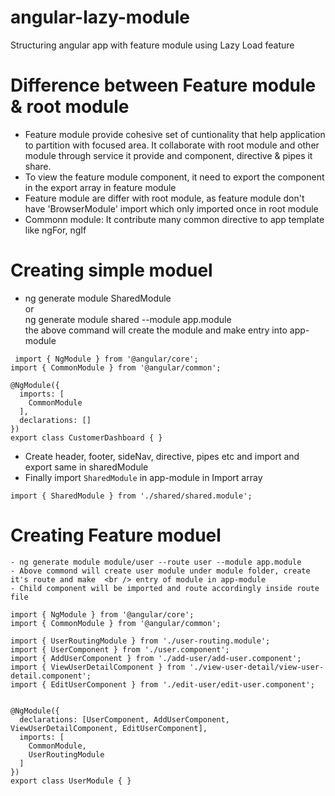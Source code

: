 # angular-lazy-module
Structuring angular app with feature module using Lazy Load feature
# Difference between Feature module & root module
  - Feature module provide cohesive set of cuntionality that help application to partition with focused area. It collaborate with root module and other module through service it provide and component, directive & pipes it share.
  - To view the feature module component, it need to export the component in the export array in feature module
  - Feature module are differ with root module, as feature module don't have 'BrowserModule' import which only imported once in root module
  - Commonn module: It contribute many common directive to app template like ngFor, ngIf
# Creating simple moduel
  - ng generate module SharedModule   <br />
      or <br />
    ng generate module shared --module app.module <br />
    the above command will create the module and make entry into app-module
```
 import { NgModule } from '@angular/core';
import { CommonModule } from '@angular/common';

@NgModule({
  imports: [
    CommonModule
  ],
  declarations: []
})
export class CustomerDashboard { }
```
 - Create header, footer, sideNav, directive, pipes etc and import and export same in sharedModule
 - Finally import `SharedModule` in app-module in Import array
 ```
 import { SharedModule } from './shared/shared.module';
 ```
 
 # Creating Feature moduel
    - ng generate module module/user --route user --module app.module
    - Above commond will create user module under module folder, create it's route and make  <br /> entry of module in app-module
    - Child component will be imported and route accordingly inside route file

```
import { NgModule } from '@angular/core';
import { CommonModule } from '@angular/common';

import { UserRoutingModule } from './user-routing.module';
import { UserComponent } from './user.component';
import { AddUserComponent } from './add-user/add-user.component';
import { ViewUserDetailComponent } from './view-user-detail/view-user-detail.component';
import { EditUserComponent } from './edit-user/edit-user.component';


@NgModule({
  declarations: [UserComponent, AddUserComponent, ViewUserDetailComponent, EditUserComponent],
  imports: [
    CommonModule,
    UserRoutingModule
  ]
})
export class UserModule { }

```
